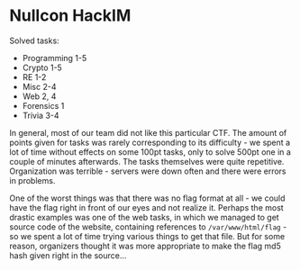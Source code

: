 # Nullcon HackIM

Solved tasks:
- Programming 1-5
- Crypto 1-5
- RE 1-2
- Misc 2-4
- Web 2, 4
- Forensics 1
- Trivia 3-4

In general, most of our team did not like this particular CTF. The amount of points given for tasks was rarely corresponding
to its difficulty - we spent a lot of time without effects on some 100pt tasks, only to solve 500pt one in a couple of 
minutes afterwards. The tasks themselves were quite repetitive. Organization was terrible - servers were down often
and there were errors in problems.

One of the worst things was that there was no flag format at all - we could have the flag right in front of our eyes 
and not realize it. Perhaps the most drastic examples was one of the web tasks, in which we managed to get source code
of the website, containing references to `/var/www/html/flag` - so we spent a lot of time trying various things to get
that file. But for some reason, organizers thought it was more appropriate to make the flag md5 hash given right in
the source...
